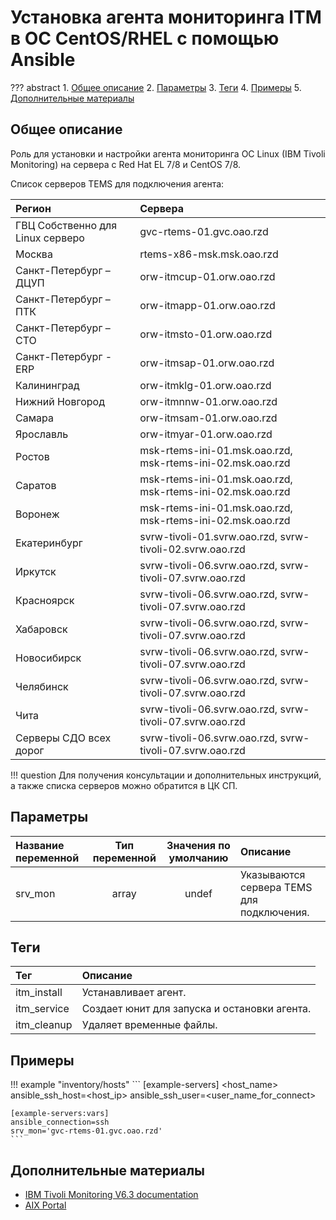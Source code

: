 # Установка агента мониторинга ITM в ОС CentOS/RHEL с помощью Ansible

??? abstract
    1. [Общее описание](#общее-описание)
    2. [Параметры](#параметры)
    3. [Теги](#теги)
    4. [Примеры](#примеры)
    5. [Дополнительные материалы](#дополнительные-материалы)

## Общее описание
Роль для установки и настройки агента мониторинга ОС Linux (IBM Tivoli Monitoring) на сервера с Red Hat EL 7/8 и CentOS 7/8.

Список серверов TEMS для подключения агента:

|Регион                           | Сервера                                                    |
|:--------------------------------|:-----------------------------------------------------------|
|ГВЦ Собственно	для Linux серверо | gvc-rtems-01.gvc.oao.rzd                                   |
|Москва                           | rtems-x86-msk.msk.oao.rzd                                  |
|Санкт-Петербург – ДЦУП           | orw-itmcup-01.orw.oao.rzd                                  |
|Санкт-Петербург – ПТК            | orw-itmapp-01.orw.oao.rzd                                  |
|Санкт-Петербург – СТО            | orw-itmsto-01.orw.oao.rzd                                  |
|Санкт-Петербург - ERP            | orw-itmsap-01.orw.oao.rzd                                  |
|Калининград                      | orw-itmklg-01.orw.oao.rzd                                  |
|Нижний Новгород                  | orw-itmnnw-01.orw.oao.rzd                                  |
|Самара                           | orw-itmsam-01.orw.oao.rzd                                  |
|Ярославль                        | orw-itmyar-01.orw.oao.rzd                                  |
|Ростов                           | msk-rtems-ini-01.msk.oao.rzd, msk-rtems-ini-02.msk.oao.rzd |
|Саратов                          | msk-rtems-ini-01.msk.oao.rzd, msk-rtems-ini-02.msk.oao.rzd |
|Воронеж                          | msk-rtems-ini-01.msk.oao.rzd, msk-rtems-ini-02.msk.oao.rzd |
|Екатеринбург                     | svrw-tivoli-01.svrw.oao.rzd, svrw-tivoli-02.svrw.oao.rzd   |
|Иркутск                          | svrw-tivoli-06.svrw.oao.rzd, svrw-tivoli-07.svrw.oao.rzd   |
|Красноярск                       | svrw-tivoli-06.svrw.oao.rzd, svrw-tivoli-07.svrw.oao.rzd   |
|Хабаровск                        | svrw-tivoli-06.svrw.oao.rzd, svrw-tivoli-07.svrw.oao.rzd   |
|Новосибирск                      | svrw-tivoli-06.svrw.oao.rzd, svrw-tivoli-07.svrw.oao.rzd   |
|Челябинск                        | svrw-tivoli-06.svrw.oao.rzd, svrw-tivoli-07.svrw.oao.rzd   |
|Чита                             | svrw-tivoli-06.svrw.oao.rzd, svrw-tivoli-07.svrw.oao.rzd   |
|Серверы СДО всех дорог           | svrw-tivoli-06.svrw.oao.rzd, svrw-tivoli-07.svrw.oao.rzd   |

!!! question
    Для получения консультации и дополнительных инструкций, а также списка серверов можно обратится в ЦК СП.

## Параметры
|Название переменной  | Тип переменной | Значения по умолчанию | Описание                                     |
|:--------------------|:--------------:|:---------------------:|:---------------------------------------------|
|srv_mon              | array          | undef                 | Указываются сервера TEMS для подключения.    |

## Теги
|Тег                  | Описание                                          |
|:--------------------|:--------------------------------------------------|
|itm_install          | Устанавливает агент.                              |
|itm_service          | Создает юнит для запуска и остановки агента.      |
|itm_cleanup          | Удаляет временные файлы.                          |

## Примеры

!!! example "inventory/hosts"
    ```
    [example-servers]
    <host_name> ansible_ssh_host=<host_ip> ansible_ssh_user=<user_name_for_connect>

    [example-servers:vars]
    ansible_connection=ssh
    srv_mon='gvc-rtems-01.gvc.oao.rzd'
    ```

## Дополнительные материалы

- [IBM Tivoli Monitoring V6.3 documentation](https://www.ibm.com/support/knowledgecenter/en/SSTFXA_6.3.0/com.ibm.itm.doc_6.3/welcome_63.htm)
- [AIX Portal](https://aixportal.ru/)
